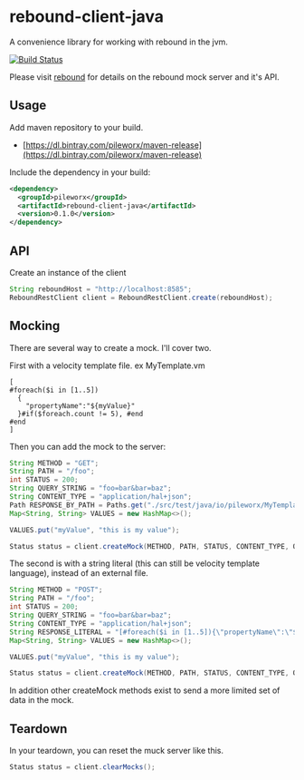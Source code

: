 rebound-client-java
===================
A convenience library for working with rebound in the jvm.

[![Build Status](https://travis-ci.org/pileworx/rebound-client-java.svg?branch=develop)](https://travis-ci.org/pileworx/rebound)

Please visit [rebound](https://github.com/pileworx/rebound) for details on the rebound mock server and it's API.

Usage
-----

Add maven repository to your build.
  - [https://dl.bintray.com/pileworx/maven-release](https://dl.bintray.com/pileworx/maven-release)

Include the dependency in your build:
```xml
<dependency>
  <groupId>pileworx</groupId>
  <artifactId>rebound-client-java</artifactId>
  <version>0.1.0</version>
</dependency>
```
API
---

Create an instance of the client

```java
String reboundHost = "http://localhost:8585";
ReboundRestClient client = ReboundRestClient.create(reboundHost);
```

Mocking
-------
There are several way to create a mock. I'll cover two.

First with a velocity template file.
 ex MyTemplate.vm
 
```vtl
[
#foreach($i in [1..5])
  {
    "propertyName":"${myValue}"
  }#if($foreach.count != 5), #end
#end
]
```

Then you can add the mock to the server:

```java
String METHOD = "GET";
String PATH = "/foo";
int STATUS = 200;
String QUERY_STRING = "foo=bar&bar=baz";
String CONTENT_TYPE = "application/hal+json";
Path RESPONSE_BY_PATH = Paths.get("./src/test/java/io/pileworx/MyTemplate.vm");
Map<String, String> VALUES = new HashMap<>();

VALUES.put("myValue", "this is my value");

Status status = client.createMock(METHOD, PATH, STATUS, CONTENT_TYPE, QUERY_STRING, RESPONSE_BY_PATH, VALUES);
```

The second is with a string literal (this can still be velocity template language), instead of an external file.

```java
String METHOD = "POST";
String PATH = "/foo";
int STATUS = 200;
String QUERY_STRING = "foo=bar&bar=baz";
String CONTENT_TYPE = "application/hal+json";
String RESPONSE_LITERAL = "[#foreach($i in [1..5]){\"propertyName\":\"${myValue}\"} #if($foreach.count != 5), #end #end]";
Map<String, String> VALUES = new HashMap<>();

VALUES.put("myValue", "this is my value");

Status status = client.createMock(METHOD, PATH, STATUS, CONTENT_TYPE, QUERY_STRING, RESPONSE_LITERAL, VALUES);
```

In addition other createMock methods exist to send a more limited set of data in the mock.

Teardown
--------

In your teardown, you can reset the muck server like this.

```java
Status status = client.clearMocks();
```